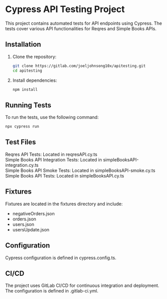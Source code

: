 # Cypress API Testing Project
This project contains automated tests for API endpoints using Cypress. The tests cover various API functionalities for Reqres and Simple Books APIs.

## Installation
1. Clone the repository:
    ```sh
    git clone https://gitlab.com/joeljohnsong10x/apitesting.git
    cd apitesting
    ```
2. Install dependencies:
    ```sh
    npm install
    ```

## Running Tests
To run the tests, use the following command:
```sh
npx cypress run 
```

## Test Files
Reqres API Tests: Located in reqresAPI.cy.ts <br />
Simple Books API Integration Tests: Located in simpleBooksAPI-integration.cy.ts <br />
Simple Books API Smoke Tests: Located in simpleBooksAPI-smoke.cy.ts <br />
Simple Books API Tests: Located in simpleBooksAPI.cy.ts <br />

## Fixtures
Fixtures are located in the fixtures directory and include:
* negativeOrders.json
* orders.json
* users.json
* usersUpdate.json

## Configuration
Cypress configuration is defined in cypress.config.ts.

## CI/CD
The project uses GitLab CI/CD for continuous integration and deployment. The configuration is defined in .gitlab-ci.yml.